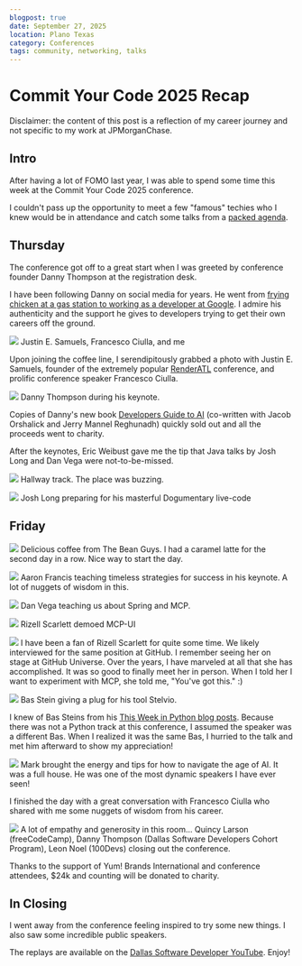 ```yaml
---
blogpost: true
date: September 27, 2025
location: Plano Texas
category: Conferences
tags: community, networking, talks
---
```


# Commit Your Code 2025 Recap

Disclaimer: the content of this post is a reflection of my career journey and not specific to my work at JPMorganChase.

## Intro

After having a lot of FOMO last year, I was able to spend some time this week at the Commit Your Code 2025 conference. 

I couldn't pass up the opportunity to meet a few "famous" techies who I knew would be in attendance and catch some talks from a [packed agenda](https://www.commityourcode.com/agenda). 

## Thursday

The conference got off to a great start when I was greeted by conference founder Danny Thompson at the registration desk. 

I have been following Danny on social media for years. He went from [frying chicken at a gas station to working as a developer at Google](https://learntocodewith.me/podcast/from-frying-chicken-to-working-at-google-danny-thompson/). I admire his authenticity and the support he gives to developers trying to get their own careers off the ground. 

![](commit-your-code-2025-recap-images/justin-francesco-me.jpg)
Justin E. Samuels, Francesco Ciulla, and me

Upon joining the coffee line, I serendipitously grabbed a photo with Justin E. Samuels, founder of the extremely popular [RenderATL](https://www.renderatl.com/) conference, and prolific conference speaker Francesco Ciulla.  

![](commit-your-code-2025-recap-images/danny-thompson-keynote.jpg)
Danny Thompson during his keynote. 

Copies of Danny's new book [Developers Guide to AI](https://nostarch.com/developers-guide-to-AI) (co-written with Jacob Orshalick and Jerry Mannel Reghunadh) quickly sold out and all the proceeds went to charity. 

After the keynotes, Eric Weibust gave me the tip that Java talks by Josh Long and Dan Vega were not-to-be-missed. 

![](commit-your-code-2025-recap-images/hallway-track.jpg)
Hallway track. The place was buzzing. 

![](commit-your-code-2025-recap-images/josh-long.jpeg)
Josh Long preparing for his masterful Dogumentary live-code

## Friday

![](commit-your-code-2025-recap-images/the-bean-guys.jpg)
Delicious coffee from The Bean Guys. I had a caramel latte for the second day in a row. Nice way to start the day. 

![](commit-your-code-2025-recap-images/aaron-francis.jpg)
Aaron Francis teaching timeless strategies for success in his keynote. A lot of nuggets of wisdom in this.

![](commit-your-code-2025-recap-images/dan-vega.jpg)
Dan Vega teaching us about Spring and MCP. 

![](commit-your-code-2025-recap-images/rizell-scarlett.jpg)
Rizell Scarlett demoed MCP-UI

![](commit-your-code-2025-recap-images/me-and-rizell.jpg)
I have been a fan of Rizell Scarlett for quite some time. We likely interviewed for the same position at GitHub. I remember seeing her on stage at GitHub Universe. Over the years, I have marveled at all that she has accomplished. It was so good to finally meet her in person. When I told her I want to experiment with MCP, she told me, "You've got this." :) 

![](commit-your-code-2025-recap-images/bas-steins.jpg)
Bas Stein giving a plug for his tool Stelvio. 

I knew of Bas Steins from his [This Week in Python blog posts](https://bas.codes/). Because there was not a Python track at this conference, I assumed the speaker was a different Bas. When I realized it was the same Bas, I hurried to the talk and met him afterward to show my appreciation! 

![](commit-your-code-2025-recap-images/mark-thompson.jpg)
Mark brought the energy and tips for how to navigate the age of AI. It was a full house. He was one of the most dynamic speakers I have ever seen! 

I finished the day with a great conversation with Francesco Ciulla who shared with me some nuggets of wisdom from his career. 

![](commit-your-code-2025-recap-images/quincy-danny-leon.jpg)
A lot of empathy and generosity in this room... Quincy Larson (freeCodeCamp), Danny Thompson (Dallas Software Developers Cohort Program), Leon Noel (100Devs) closing out the conference. 

Thanks to the support of Yum! Brands International and conference attendees, $24k and counting will be donated to charity. 

## In Closing

I went away from the conference feeling inspired to try some new things. I also saw some incredible public speakers. 

The replays are available on the [Dallas Software Developer YouTube](https://www.youtube.com/@DallasSoftwareDevelopers). Enjoy! 
